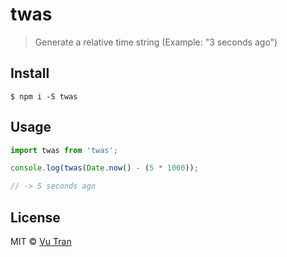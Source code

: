# twas

> Generate a relative time string (Example: "3 seconds ago")

## Install

```
$ npm i -S twas
```

## Usage

```js
import twas from 'twas';

console.log(twas(Date.now() - (5 * 1000));

// -> 5 seconds ago
```

## License

MIT © [Vu Tran](https://github.com/vutran)
